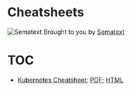 # Cheatsheets
![Sematext](https://sematext.com/wp-content/uploads/2017/01/octi-footer-circle.png) Brought to you by [Sematext](https://sematext.com/)

# TOC
- [Kubernetes Cheatsheet](kubernetes-cheatsheet.md); [PDF](https://sematext.com/wp-content/uploads/2017/04/kubernetes-cheatsheet.pdf); [HTML](https://sematext.com/kubernetes/cheatsheet/)
